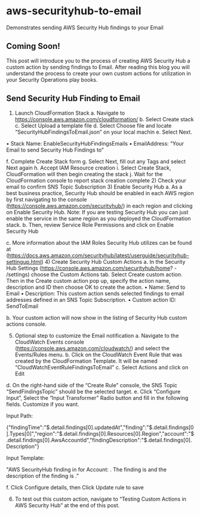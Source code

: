# aws-securityhub-to-email
Demonstrates sending AWS Security Hub findings to your Email 

## Coming Soon!
This post will introduce you to the process of creating AWS Security Hub a custom action by sending findings to Email.  After reading this blog you will understand the process to create your own custom actions for utilization in your Security Operations play books.

## Send Security Hub Finding to Email

1)	Launch CloudFormation Stack 
a.	Navigate to https://console.aws.amazon.com/cloudformation/
b.	Select Create stack
c.	Select Upload a template file
d.	Select Choose file and locate “SecurityHubFindingsToEmail.json” on your local machin
e.	Select Next.

•	Stack Name:  EnableSecurityHubFindingsEmails
•	EmailAddress: “Your Email to send Security Hub Findings to”

f.	Complete Create Stack form
g.	Select Next, fill out any Tags and select Next again
h.	Accept IAM Resource creation
i.	Select Create Stack, CloudFormation will then begin creating the stack
j.	Wait for the CloudFormation console to report stack creation complete
2)	Check your email to confirm SNS Topic Subscription
3)	Enable Security Hub 
a.	As a  best business practice, Security Hub should be enabled in each AWS region by first navigating to the console (https://console.aws.amazon.com/securityhub/) in each region and clicking on Enable Security Hub. Note: If you are testing Security Hub you can just enable the service in the same region as you deployed the CloudFormation stack.
b.	Then, review Service Role Permissions and click on Enable Security Hub

c.	More information about the IAM Roles Security Hub utilizes can be found at (https://docs.aws.amazon.com/securityhub/latest/userguide/securityhub-settingup.html)
4)	Create Security Hub Custom Actions
a.	In the Security Hub Settings (https://console.aws.amazon.com/securityhub/home? - /settings) choose the Custom Actions tab. Select Create custom action. Then in the Create custom action pop up, specify the action name, description and ID then choose OK to create the action.
•	Name: Send to Email
•	Description: This custom action sends selected findings to email addresses defined in an SNS Topic Subscription.
•	Custom action ID: SendToEmail

b.	Your custom action will now show in the listing of Security Hub custom actions console.

5)	Optional step to customize the Email notification
a.	Navigate to the CloudWatch Events console (https://console.aws.amazon.com/cloudwatch/) and select the Events/Rules menu.
b.	Click on the CloudWatch Event Rule that was created by the CloudFormation Template. It will be named “CloudWatchEventRuleFindingsToEmail”
c.	Select Actions and click on Edit

d.	On the right-hand side of the “Create Rule” console, the SNS Topic “SendFindingsTopic” should be the selected target.
e.	Click “Configure Input”, Select the “Input Transformer” Radio button and fill in the following fields. Customize if you want.

Input Path: 

{"findingTime":"$.detail.findings[0].updatedAt","finding":"$.detail.findings[0].Types[0]","region":"$.detail.findings[0].Resources[0].Region","account":"$.detail.findings[0].AwsAccountId","findingDescription":"$.detail.findings[0].Description"}

Input Template: 

"AWS SecurityHub finding in <region> for Account: <account>. The finding is <finding> and the description of the finding is <findingDescription>.”

f.	Click Configure details, then Click Update rule to save

6)	To test out this custom action, navigate to “Testing Custom Actions in AWS Security Hub” at the end of this post.
